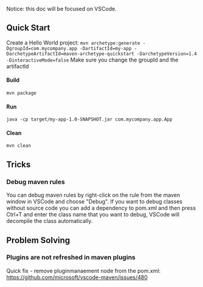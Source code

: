 Notice: this doc will be focused on VSCode.

## Quick Start
Create a Hello World project:
`mvn archetype:generate -DgroupId=com.mycompany.app -DartifactId=my-app -DarchetypeArtifactId=maven-archetype-quickstart -DarchetypeVersion=1.4 -DinteractiveMode=false`
Make sure you change the groupId and the artifactId

#### Build

`mvn package`

#### Run

`java -cp target/my-app-1.0-SNAPSHOT.jar com.mycompany.app.App`

#### Clean

`mvn clean`

## Tricks
### Debug maven rules
You can debug maven rules by right-click on the rule from the maven window in VSCode and choose "Debug".
If you want to debug classes without source code you can add a dependency to pom.xml and then press Ctrl+T and enter the class name that you want to debug,
VSCode will decompile the class automatically.

## Problem Solving
### Plugins are not refreshed in maven plugins
Quick fix - remove pluginmanaement node from the pom.xml:
https://github.com/microsoft/vscode-maven/issues/480

